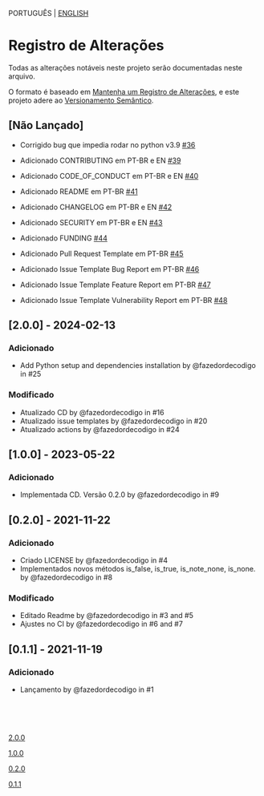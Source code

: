 PORTUGUÊS | [ENGLISH](./CHANGELOG_EN.md)

# Registro de Alterações

Todas as alterações notáveis neste projeto serão documentadas neste arquivo.

O formato é baseado em [Mantenha um Registro de Alterações](https://keepachangelog.com/pt-BR/1.1.0/),
e este projeto adere ao [Versionamento Semântico](https://semver.org/lang/pt-BR/spec/v2.0.0.html).

## [Não Lançado]

- Corrigido bug que impedia rodar no python v3.9 [#36](https://github.com/fazedordecodigo/PyFlunt/issues/36)

- Adicionado CONTRIBUTING em PT-BR e EN [#39](https://github.com/fazedordecodigo/PyFlunt/issues/39)
- Adicionado CODE_OF_CONDUCT em PT-BR e EN [#40](https://github.com/fazedordecodigo/PyFlunt/issues/40)
- Adicionado README em PT-BR [#41](https://github.com/fazedordecodigo/PyFlunt/issues/41)
- Adicionado CHANGELOG em PT-BR e EN [#42](https://github.com/fazedordecodigo/PyFlunt/issues/42)
- Adicionado SECURITY em PT-BR e EN [#43](https://github.com/fazedordecodigo/PyFlunt/issues/43)
- Adicionado FUNDING [#44](https://github.com/fazedordecodigo/PyFlunt/issues/44)
- Adicionado Pull Request Template em PT-BR [#45](https://github.com/fazedordecodigo/PyFlunt/issues/45)
- Adicionado Issue Template Bug Report em PT-BR [#46](https://github.com/fazedordecodigo/PyFlunt/issues/46)
- Adicionado Issue Template Feature Report em PT-BR [#47](https://github.com/fazedordecodigo/PyFlunt/issues/47)
- Adicionado Issue Template Vulnerability Report em PT-BR [#48](https://github.com/fazedordecodigo/PyFlunt/issues/48)


## [2.0.0] - 2024-02-13
### Adicionado

- Add Python setup and dependencies installation by @fazedordecodigo in #25

### Modificado

- Atualizado CD by @fazedordecodigo in #16
- Atualizado issue templates by @fazedordecodigo in #20
- Atualizado actions by @fazedordecodigo in #24

## [1.0.0] - 2023-05-22
### Adicionado

- Implementada CD. Versão 0.2.0 by @fazedordecodigo in #9

## [0.2.0] - 2021-11-22
### Adicionado

- Criado LICENSE by @fazedordecodigo in #4
- Implementados novos métodos is_false, is_true, is_note_none, is_none. by @fazedordecodigo in #8

### Modificado

- Editado Readme by @fazedordecodigo in #3 and #5
- Ajustes no CI by @fazedordecodigo in #6 and #7

## [0.1.1] - 2021-11-19
### Adicionado

- Lançamento by @fazedordecodigo in #1



<br>
<br>
<br>

[2.0.0](https://github.com/fazedordecodigo/PyFlunt/compare/0.2.0...v2.0.0)

[1.0.0](https://github.com/fazedordecodigo/PyFlunt/compare/0.2.0...v)

[0.2.0](https://github.com/fazedordecodigo/PyFlunt/compare/0.1.1...0.2.0)

[0.1.1](https://github.com/fazedordecodigo/PyFlunt/commits/0.1.1)

